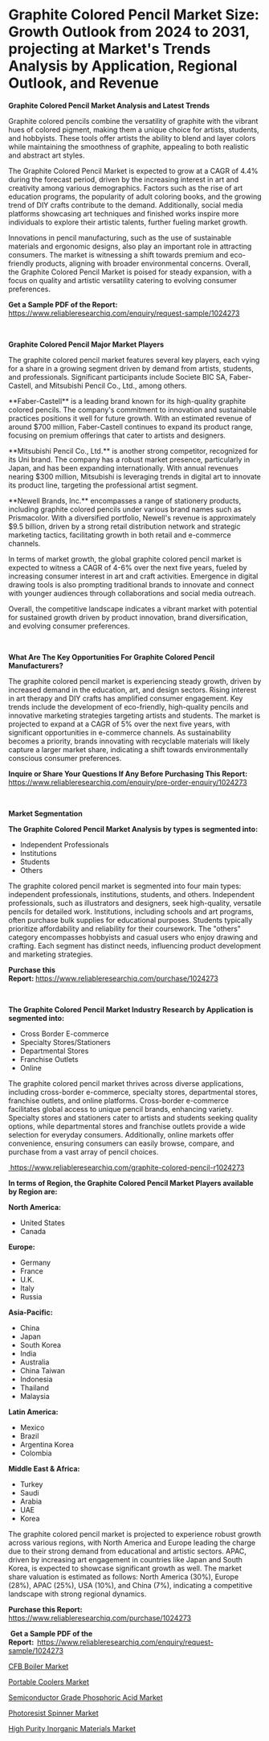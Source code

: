 <p><h1>Graphite Colored Pencil Market Size: Growth Outlook from 2024 to 2031, projecting at Market's Trends Analysis by Application, Regional Outlook, and Revenue</h1></p><p><strong>Graphite Colored Pencil Market Analysis and Latest Trends</strong></p>
<p><p>Graphite colored pencils combine the versatility of graphite with the vibrant hues of colored pigment, making them a unique choice for artists, students, and hobbyists. These tools offer artists the ability to blend and layer colors while maintaining the smoothness of graphite, appealing to both realistic and abstract art styles. </p><p>The Graphite Colored Pencil Market is expected to grow at a CAGR of 4.4% during the forecast period, driven by the increasing interest in art and creativity among various demographics. Factors such as the rise of art education programs, the popularity of adult coloring books, and the growing trend of DIY crafts contribute to the demand. Additionally, social media platforms showcasing art techniques and finished works inspire more individuals to explore their artistic talents, further fueling market growth.</p><p>Innovations in pencil manufacturing, such as the use of sustainable materials and ergonomic designs, also play an important role in attracting consumers. The market is witnessing a shift towards premium and eco-friendly products, aligning with broader environmental concerns. Overall, the Graphite Colored Pencil Market is poised for steady expansion, with a focus on quality and artistic versatility catering to evolving consumer preferences.</p></p>
<p><strong>Get a Sample PDF of the Report:&nbsp;</strong> <a href="https://www.reliableresearchiq.com/enquiry/request-sample/1024273">https://www.reliableresearchiq.com/enquiry/request-sample/1024273</a></p>
<p>&nbsp;</p>
<p><strong>Graphite Colored Pencil Major Market Players</strong></p>
<p><p>The graphite colored pencil market features several key players, each vying for a share in a growing segment driven by demand from artists, students, and professionals. Significant participants include Societe BIC SA, Faber-Castell, and Mitsubishi Pencil Co., Ltd., among others.</p><p>**Faber-Castell** is a leading brand known for its high-quality graphite colored pencils. The company's commitment to innovation and sustainable practices positions it well for future growth. With an estimated revenue of around $700 million, Faber-Castell continues to expand its product range, focusing on premium offerings that cater to artists and designers.</p><p>**Mitsubishi Pencil Co., Ltd.** is another strong competitor, recognized for its Uni brand. The company has a robust market presence, particularly in Japan, and has been expanding internationally. With annual revenues nearing $300 million, Mitsubishi is leveraging trends in digital art to innovate its product line, targeting the professional artist segment.</p><p>**Newell Brands, Inc.** encompasses a range of stationery products, including graphite colored pencils under various brand names such as Prismacolor. With a diversified portfolio, Newell's revenue is approximately $9.5 billion, driven by a strong retail distribution network and strategic marketing tactics, facilitating growth in both retail and e-commerce channels.</p><p>In terms of market growth, the global graphite colored pencil market is expected to witness a CAGR of 4-6% over the next five years, fueled by increasing consumer interest in art and craft activities. Emergence in digital drawing tools is also prompting traditional brands to innovate and connect with younger audiences through collaborations and social media outreach.</p><p>Overall, the competitive landscape indicates a vibrant market with potential for sustained growth driven by product innovation, brand diversification, and evolving consumer preferences.</p></p>
<p>&nbsp;</p>
<p><strong>What Are The Key Opportunities For Graphite Colored Pencil Manufacturers?</strong></p>
<p><p>The graphite colored pencil market is experiencing steady growth, driven by increased demand in the education, art, and design sectors. Rising interest in art therapy and DIY crafts has amplified consumer engagement. Key trends include the development of eco-friendly, high-quality pencils and innovative marketing strategies targeting artists and students. The market is projected to expand at a CAGR of 5% over the next five years, with significant opportunities in e-commerce channels. As sustainability becomes a priority, brands innovating with recyclable materials will likely capture a larger market share, indicating a shift towards environmentally conscious consumer preferences.</p></p>
<p><strong>Inquire or Share Your Questions If Any Before Purchasing This Report:</strong> <a href="https://www.reliableresearchiq.com/enquiry/pre-order-enquiry/1024273">https://www.reliableresearchiq.com/enquiry/pre-order-enquiry/1024273</a></p>
<p>&nbsp;</p>
<p><strong>Market Segmentation</strong></p>
<p><strong>The Graphite Colored Pencil Market Analysis by types is segmented into:</strong></p>
<p><ul><li>Independent Professionals</li><li>Institutions</li><li>Students</li><li>Others</li></ul></p>
<p><p>The graphite colored pencil market is segmented into four main types: independent professionals, institutions, students, and others. Independent professionals, such as illustrators and designers, seek high-quality, versatile pencils for detailed work. Institutions, including schools and art programs, often purchase bulk supplies for educational purposes. Students typically prioritize affordability and reliability for their coursework. The "others" category encompasses hobbyists and casual users who enjoy drawing and crafting. Each segment has distinct needs, influencing product development and marketing strategies.</p></p>
<p><strong>Purchase this Report:&nbsp;</strong><a href="https://www.reliableresearchiq.com/purchase/1024273">https://www.reliableresearchiq.com/purchase/1024273</a></p>
<p>&nbsp;</p>
<p><strong>The Graphite Colored Pencil Market Industry Research by Application is segmented into:</strong></p>
<p><ul><li>Cross Border E-commerce</li><li>Specialty Stores/Stationers</li><li>Departmental Stores</li><li>Franchise Outlets</li><li>Online</li></ul></p>
<p><p>The graphite colored pencil market thrives across diverse applications, including cross-border e-commerce, specialty stores, departmental stores, franchise outlets, and online platforms. Cross-border e-commerce facilitates global access to unique pencil brands, enhancing variety. Specialty stores and stationers cater to artists and students seeking quality options, while departmental stores and franchise outlets provide a wide selection for everyday consumers. Additionally, online markets offer convenience, ensuring consumers can easily browse, compare, and purchase from a vast array of pencil choices.</p></p>
<p><a href="https://www.reliableresearchiq.com/graphite-colored-pencil-r1024273">&nbsp;https://www.reliableresearchiq.com/graphite-colored-pencil-r1024273</a></p>
<p><strong>In terms of Region, the Graphite Colored Pencil Market Players available by Region are:</strong></p>
<p>
    <p> <strong> North America: </strong>
        <ul>
            <li>United States</li>
            <li>Canada</li>
        </ul>
        </p> 
    <p> <strong> Europe: </strong>
        <ul>
            <li>Germany</li>
            <li>France</li>
            <li>U.K.</li>
            <li>Italy</li>
            <li>Russia</li>
        </ul>
        </p> 
    <p> <strong> Asia-Pacific: </strong>
        <ul>
            <li>China</li>
            <li>Japan</li>
            <li>South Korea</li>
            <li>India</li>
            <li>Australia</li>
            <li>China Taiwan</li>
            <li>Indonesia</li>
            <li>Thailand</li>
            <li>Malaysia</li>
        </ul>
        </p> 
    <p> <strong> Latin America: </strong>
        <ul>
            <li>Mexico</li>
            <li>Brazil</li>
            <li>Argentina Korea</li>
            <li>Colombia</li>
        </ul>
        </p> 
    <p> <strong> Middle East & Africa: </strong>
        <ul>
            <li>Turkey</li>
            <li>Saudi</li>
            <li>Arabia</li>
            <li>UAE</li>
            <li>Korea</li>
        </ul>
    </p>
    </p>
<p><p>The graphite colored pencil market is projected to experience robust growth across various regions, with North America and Europe leading the charge due to their strong demand from educational and artistic sectors. APAC, driven by increasing art engagement in countries like Japan and South Korea, is expected to showcase significant growth as well. The market share valuation is estimated as follows: North America (30%), Europe (28%), APAC (25%), USA (10%), and China (7%), indicating a competitive landscape with strong regional dynamics.</p></p>
<p><strong>Purchase this Report: </strong><a href="https://www.reliableresearchiq.com/purchase/1024273">https://www.reliableresearchiq.com/purchase/1024273</a></p>
<p>&nbsp;<strong>Get a Sample PDF of the Report:&nbsp;&nbsp;</strong><a href="https://www.reliableresearchiq.com/enquiry/request-sample/1024273">https://www.reliableresearchiq.com/enquiry/request-sample/1024273</a></p>
<p><strong></strong></p>
<p><p><a href="https://www.linkedin.com/pulse/strategic-market-insights-navigating-global-cfb-boiler-landscape-mkpgc?trackingId=BfnxP5JvRtSUyPTma7G6GA%3D%3D">CFB Boiler Market</a></p><p><a href="https://www.linkedin.com/pulse/portable-coolers-market-size-share-analysis-growth-psnic?trackingId=%2B969Fp%2BKSqid23Qgh8Dsog%3D%3D">Portable Coolers Market</a></p><p><a href="https://issuu.com/reportprime-2/docs/semiconductor-grade-phosphoric-acid_b2a389597234d8">Semiconductor Grade Phosphoric Acid Market</a></p><p><a href="https://www.linkedin.com/pulse/photoresist-spinner-market-global-insights-sales-f7uic?trackingId=vKX8nkMeRoCYGmG66l%2BUsg%3D%3D">Photoresist Spinner Market</a></p><p><a href="https://issuu.com/reportprime-2/docs/high-purity-inorganic-materials-mar_03fdf9e9130f4d">High Purity Inorganic Materials Market</a></p></p>